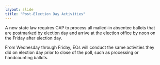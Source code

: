 ```yaml
---
layout: slide
title: "Post-Election Day Activities"
---
```


A new state law requires CAP to process all mailed-in absentee ballots that are postmarked by election day and arrive at the election office by noon on the Friday after election day.

From Wednesday through Friday, EOs will conduct the same activities they did on election day prior to close of the poll, such as processing or handcounting ballots.